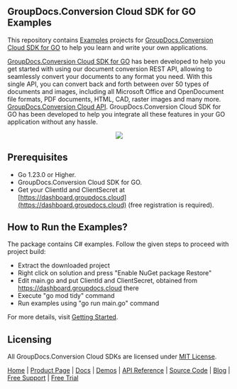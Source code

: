 ## GroupDocs.Conversion Cloud SDK for GO Examples
This repository contains [Examples](Examples) projects for [GroupDocs.Conversion Cloud SDK for GO](https://github.com/groupdocs-conversion-cloud/groupdocs-conversion-cloud-go) to help you learn and write your own applications.

[GroupDocs.Conversion Cloud SDK for GO](https://products.groupdocs.cloud/conversion/go) has been developed to help you get started with using our document conversion REST API, allowing to seamlessly convert your documents to any format you need. With this single API, you can convert back and forth between over 50 types of documents and images, including all Microsoft Office and OpenDocument file formats, PDF documents, HTML, CAD, raster images and many more.
[GroupDocs.Conversion Cloud API](https://products.groupdocs.cloud/conversion). GroupDocs.Conversion Cloud SDK for GO has been developed to help you integrate all these features in your GO application without any hassle.

<p align="center">
  <a title="Download complete GroupDocs.Conversion Cloud SDK GO Example source code" href="https://github.com/groupdocs-conversion-cloud/groupdocs-conversion-cloud-go-samples/archive/master.zip">
	<img src="https://raw.github.com/AsposeExamples/java-examples-dashboard/master/images/downloadZip-Button-Large.png" />
  </a>
</p>

## Prerequisites

+ Go 1.23.0 or Higher.
+ GroupDocs.Conversion Cloud SDK for GO.
+ Get your ClientId and ClientSecret at [https://dashboard.groupdocs.cloud](https://dashboard.groupdocs.cloud) (free registration is required).

## How to Run the Examples?

The package contains C# examples. Follow the given steps to proceed with project build:

+ Extract the downloaded project
+ Right click on solution and press "Enable NuGet package Restore"
+ Edit main.go and put ClientId and ClientSecret, obtained from https://dashboard.groupdocs.cloud there
+ Execute "go mod tidy" command
+ Run examples using "go run main.go" command

For more details, visit  [Getting Started](https://docs.groupdocs.cloud/conversion/getting-started/).

## Licensing
All GroupDocs.Conversion Cloud SDKs are licensed under [MIT License](LICENSE).

[Home](https://www.groupdocs.cloud/) | [Product Page](https://products.groupdocs.cloud/conversion/go) | [Docs](https://docs.groupdocs.cloud/conversion/) | [Demos](https://products.groupdocs.app/conversion/family) | [API Reference](https://apireference.groupdocs.cloud/conversion/) | [Source Code](https://github.com/groupdocs-conversion-cloud/groupdocs-conversion-cloud-go) | [Blog](https://blog.groupdocs.cloud/category/conversion/) | [Free Support](https://forum.groupdocs.cloud/c/conversion) | [Free Trial](https://purchase.groupdocs.cloud/trial)
